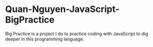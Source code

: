 # Quan-Nguyen-JavaScript-BigPractice
Big Practice is a project I do to practice coding with JavaScript to dig deeper in this programming language.

